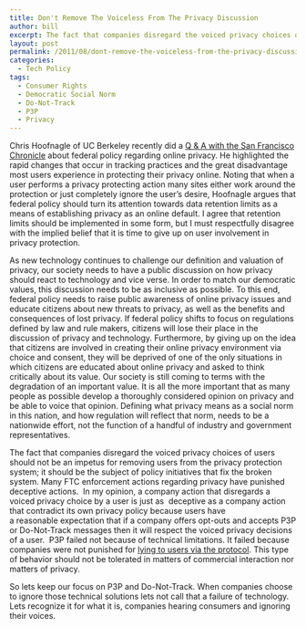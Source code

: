 ```yaml
---
title: Don't Remove The Voiceless From The Privacy Discussion
author: bill
excerpt: The fact that companies disregard the voiced privacy choices of users should not be an impetus for removing users from the privacy protection system; it should be the subject of policy initiatives that fix the broken system.
layout: post
permalink: /2011/08/dont-remove-the-voiceless-from-the-privacy-discussion/
categories:
  - Tech Policy
tags:
  - Consumer Rights
  - Democratic Social Norm
  - Do-Not-Track
  - P3P
  - Privacy
---
```

Chris Hoofnagle of UC Berkeley recently did a <a href="http://www.sfgate.com/cgi-bin/article.cgi?f=/c/a/2011/08/21/BU5H1KP1HO.DTL&type=tech" target="_blank">Q & A with the San Francisco Chronicle</a> about federal policy regarding online privacy. He highlighted the rapid changes that occur in tracking practices and the great disadvantage most users experience in protecting their privacy online. Noting that when a user performs a privacy protecting action many sites either work around the protection or just completely ignore the user&#8217;s desire, Hoofnagle argues that federal policy should turn its attention towards data retention limits as a means of establishing privacy as an online default. I agree that retention limits should be implemented in some form, but I must respectfully disagree with the implied belief that it is time to give up on user involvement in privacy protection.

As new technology continues to challenge our definition and valuation of privacy, our society needs to have a public discussion on how privacy should react to technology and vice verse. In order to match our democratic values, this discussion needs to be as inclusive as possible. To this end, federal policy needs to raise public awareness of online privacy issues and educate citizens about new threats to privacy, as well as the benefits and consequences of lost privacy. If federal policy shifts to focus on regulations defined by law and rule makers, citizens will lose their place in the discussion of privacy and technology. Furthermore, by giving up on the idea that citizens are involved in creating their online privacy environment via choice and consent, they will be deprived of one of the only situations in which citizens are educated about online privacy and asked to think critically about its value. Our society is still coming to terms with the degradation of an important value. It is all the more important that as many people as possible develop a thoroughly considered opinion on privacy and be able to voice that opinion. Defining what privacy means as a social norm in this nation, and how regulation will reflect that norm, needs to be a nationwide effort, not the function of a handful of industry and government representatives.

The fact that companies disregard the voiced privacy choices of users should not be an impetus for removing users from the privacy protection system; it should be the subject of policy initiatives that fix the broken system. Many FTC enforcement actions regarding privacy have punished deceptive actions.  In my opinion, a company action that disregards a voiced privacy choice by a user is just as  deceptive as a company action that contradict its own privacy policy because users have a reasonable expectation that if a company offers opt-outs and accepts P3P or Do-Not-Track messages then it will respect the voiced privacy decisions of a user.  P3P failed not because of technical limitations. It failed because companies were not punished for <a href="http://www.ftc.gov/os/comments/privacyreportframework/00453-58003.pdf" target="_blank">lying to users via the protocol</a>. This type of behavior should not be tolerated in matters of commercial interaction nor matters of privacy.

So lets keep our focus on P3P and Do-Not-Track. When companies choose to ignore those technical solutions lets not call that a failure of technology. Lets recognize it for what it is, companies hearing consumers and ignoring their voices.